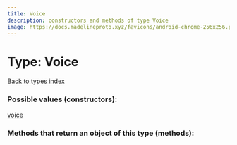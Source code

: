 ```yaml
---
title: Voice
description: constructors and methods of type Voice
image: https://docs.madelineproto.xyz/favicons/android-chrome-256x256.png
---
```

# Type: Voice  
[Back to types index](index.md)



### Possible values (constructors):

[voice](../constructors/voice.md)  



### Methods that return an object of this type (methods):



